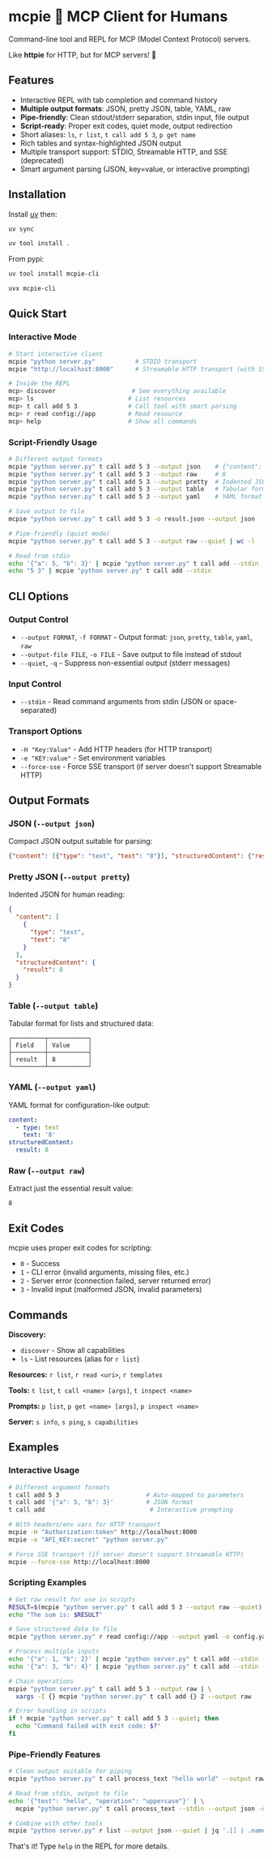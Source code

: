# mcpie 🥧 MCP Client for Humans

Command-line tool and REPL for MCP (Model Context Protocol) servers.

Like **httpie** for HTTP, but for MCP servers! 🥧

## Features

- Interactive REPL with tab completion and command history
- **Multiple output formats**: JSON, pretty JSON, table, YAML, raw
- **Pipe-friendly**: Clean stdout/stderr separation, stdin input, file output
- **Script-ready**: Proper exit codes, quiet mode, output redirection
- Short aliases: `ls`, `r list`, `t call add 5 3`, `p get name`
- Rich tables and syntax-highlighted JSON output
- Multiple transport support: STDIO, Streamable HTTP, and SSE (deprecated)
- Smart argument parsing (JSON, key=value, or interactive prompting)

## Installation

Install [uv](https://docs.astral.sh/uv/getting-started/installation/) then:

```bash
uv sync
```

```bash
uv tool install .
```

From pypi:

```bash
uv tool install mcpie-cli
```

```bash
uvx mcpie-cli
```

## Quick Start

### Interactive Mode

```bash
# Start interactive client
mcpie "python server.py"           # STDIO transport
mcpie "http://localhost:8000"      # Streamable HTTP transport (with SSE fallback)

# Inside the REPL
mcp> discover                     # See everything available
mcp> ls                          # List resources
mcp> t call add 5 3              # Call tool with smart parsing
mcp> r read config://app         # Read resource
mcp> help                        # Show all commands
```

### Script-Friendly Usage

```bash
# Different output formats
mcpie "python server.py" t call add 5 3 --output json    # {"content": [{"type": "text", "text": "8"}]}
mcpie "python server.py" t call add 5 3 --output raw     # 8
mcpie "python server.py" t call add 5 3 --output pretty  # Indented JSON
mcpie "python server.py" t call add 5 3 --output table   # Tabular format
mcpie "python server.py" t call add 5 3 --output yaml    # YAML format

# Save output to file
mcpie "python server.py" t call add 5 3 -o result.json --output json

# Pipe-friendly (quiet mode)
mcpie "python server.py" t call add 5 3 --output raw --quiet | wc -l

# Read from stdin
echo '{"a": 5, "b": 3}' | mcpie "python server.py" t call add --stdin
echo "5 3" | mcpie "python server.py" t call add --stdin
```

## CLI Options

### Output Control

- `--output FORMAT`, `-f FORMAT` - Output format: `json`, `pretty`, `table`, `yaml`, `raw`
- `--output-file FILE`, `-o FILE` - Save output to file instead of stdout
- `--quiet`, `-q` - Suppress non-essential output (stderr messages)

### Input Control

- `--stdin` - Read command arguments from stdin (JSON or space-separated)

### Transport Options

- `-H "Key:Value"` - Add HTTP headers (for HTTP transport)
- `-e "KEY:value"` - Set environment variables
- `--force-sse` - Force SSE transport (if server doesn't support Streamable HTTP)

## Output Formats

### JSON (`--output json`)
Compact JSON output suitable for parsing:
```json
{"content": [{"type": "text", "text": "8"}], "structuredContent": {"result": 8}}
```

### Pretty JSON (`--output pretty`)
Indented JSON for human reading:
```json
{
  "content": [
    {
      "type": "text",
      "text": "8"
    }
  ],
  "structuredContent": {
    "result": 8
  }
}
```

### Table (`--output table`)
Tabular format for lists and structured data:
```
┌─────────┬───────────┐
│ Field   │ Value     │
├─────────┼───────────┤
│ result  │ 8         │
└─────────┴───────────┘
```

### YAML (`--output yaml`)
YAML format for configuration-like output:
```yaml
content:
  - type: text
    text: '8'
structuredContent:
  result: 8
```

### Raw (`--output raw`)
Extract just the essential result value:
```
8
```

## Exit Codes

mcpie uses proper exit codes for scripting:

- `0` - Success
- `1` - CLI error (invalid arguments, missing files, etc.)
- `2` - Server error (connection failed, server returned error)
- `3` - Invalid input (malformed JSON, invalid parameters)

## Commands

**Discovery:**
- `discover` - Show all capabilities
- `ls` - List resources (alias for `r list`)

**Resources:** `r list`, `r read <uri>`, `r templates`
 
**Tools:** `t list`, `t call <name> [args]`, `t inspect <name>`
 
**Prompts:** `p list`, `p get <name> [args]`, `p inspect <name>`
 
**Server:** `s info`, `s ping`, `s capabilities`

## Examples

### Interactive Usage

```bash
# Different argument formats
t call add 5 3                        # Auto-mapped to parameters
t call add '{"a": 5, "b": 3}'         # JSON format
t call add                             # Interactive prompting

# With headers/env vars for HTTP transport
mcpie -H "Authorization:token" http://localhost:8000
mcpie -e "API_KEY:secret" "python server.py"

# Force SSE transport (if server doesn't support Streamable HTTP)
mcpie --force-sse http://localhost:8000
```

### Scripting Examples

```bash
# Get raw result for use in scripts
RESULT=$(mcpie "python server.py" t call add 5 3 --output raw --quiet)
echo "The sum is: $RESULT"

# Save structured data to file
mcpie "python server.py" r read config://app --output yaml -o config.yaml

# Process multiple inputs
echo '{"a": 1, "b": 2}' | mcpie "python server.py" t call add --stdin --output raw
echo '{"a": 3, "b": 4}' | mcpie "python server.py" t call add --stdin --output raw

# Chain operations
mcpie "python server.py" t call add 5 3 --output raw | \
  xargs -I {} mcpie "python server.py" t call add {} 2 --output raw

# Error handling in scripts
if ! mcpie "python server.py" t call add 5 3 --quiet; then
  echo "Command failed with exit code: $?"
fi
```

### Pipe-Friendly Features

```bash
# Clean output suitable for piping
mcpie "python server.py" t call process_text "hello world" --output raw --quiet

# Read from stdin, output to file
echo '{"text": "hello", "operation": "uppercase"}' | \
  mcpie "python server.py" t call process_text --stdin --output json -o result.json

# Combine with other tools
mcpie "python server.py" r list --output json --quiet | jq '.[] | .name'
```

That's it! Type `help` in the REPL for more details.
